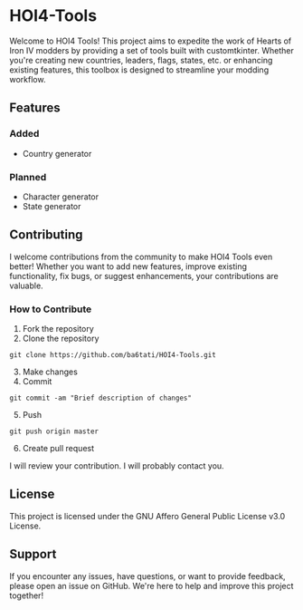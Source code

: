 # HOI4-Tools
Welcome to HOI4 Tools! This project aims to expedite the work of Hearts of Iron IV modders by providing a set of tools built with customtkinter. Whether you're creating new countries, leaders, flags, states, etc. or enhancing existing features, this toolbox is designed to streamline your modding workflow.

## Features
### Added
* Country generator
  
### Planned
* Character generator
* State generator

## Contributing
I welcome contributions from the community to make HOI4 Tools even better! Whether you want to add new features, improve existing functionality, fix bugs, or suggest enhancements, your contributions are valuable.

### How to Contribute
1. Fork the repository
2. Clone the repository
```
git clone https://github.com/ba6tati/HOI4-Tools.git
```
3. Make changes
4. Commit
```
git commit -am "Brief description of changes"
```
5. Push
```
git push origin master
```
6. Create pull request

I will review your contribution. I will probably contact you.

## License 
This project is licensed under the GNU Affero General Public License v3.0 License.

## Support
If you encounter any issues, have questions, or want to provide feedback, please open an issue on GitHub. We're here to help and improve this project together!
